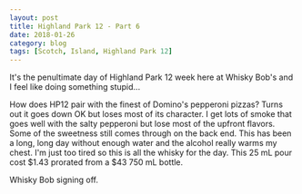 ```yaml
---
layout: post
title: Highland Park 12 - Part 6
date: 2018-01-26
category: blog
tags: [Scotch, Island, Highland Park 12]
---
```


It's the penultimate day of Highland Park 12 week here at Whisky Bob's and I feel like doing something stupid...

How does HP12 pair with the finest of Domino's pepperoni pizzas? Turns out it goes down OK but loses most of its character. I get lots of smoke that goes well with the salty pepperoni but lose most of the upfront flavors. Some of the sweetness still comes through on the back end. This has been a long, long day without enough water and the alcohol really warms my chest. I'm just too tired so this is all the whisky for the day. This 25 mL pour cost $1.43 prorated from a $43 750 mL bottle.

Whisky Bob signing off.
